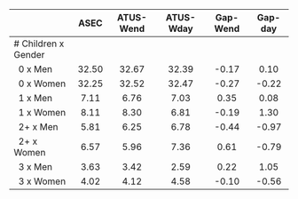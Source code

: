 
|                      |         ASEC |    ATUS-Wend |    ATUS-Wday |     Gap-Wend |      Gap-day |
| -------------------- | :----------: | :----------: | :----------: | :----------: | :----------: |
| # Children x Gender  |              |              |              |              |              |
| &nbsp;&nbsp;0 x Men  |        32.50 |        32.67 |        32.39 |        -0.17 |         0.10 |
| &nbsp;&nbsp;0 x Women |        32.25 |        32.52 |        32.47 |        -0.27 |        -0.22 |
| &nbsp;&nbsp;1 x Men  |         7.11 |         6.76 |         7.03 |         0.35 |         0.08 |
| &nbsp;&nbsp;1 x Women |         8.11 |         8.30 |         6.81 |        -0.19 |         1.30 |
| &nbsp;&nbsp;2+ x Men |         5.81 |         6.25 |         6.78 |        -0.44 |        -0.97 |
| &nbsp;&nbsp;2+ x Women |         6.57 |         5.96 |         7.36 |         0.61 |        -0.79 |
| &nbsp;&nbsp;3 x Men  |         3.63 |         3.42 |         2.59 |         0.22 |         1.05 |
| &nbsp;&nbsp;3 x Women |         4.02 |         4.12 |         4.58 |        -0.10 |        -0.56 |

